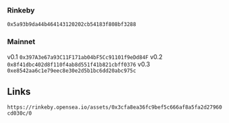 ### Rinkeby

`0x5a93b9da44b464143120202cb54183f808bf3288`

### Mainnet 
v0.1 `0x397A3e67a93C11F171ab04bF5Cc91101f9eDd84F`
v0.2 `0x8f41dbc402d8f110f4ab8d551f41b821cbff0376`
v0.3 `0xe8542aa6c1e79eec8e30e2d5b1bc6dd20abc975c`


## Links

`https://rinkeby.opensea.io/assets/0x3cfa8ea36fc9bef5c666af8a5fa2d27960cd030c/0`
